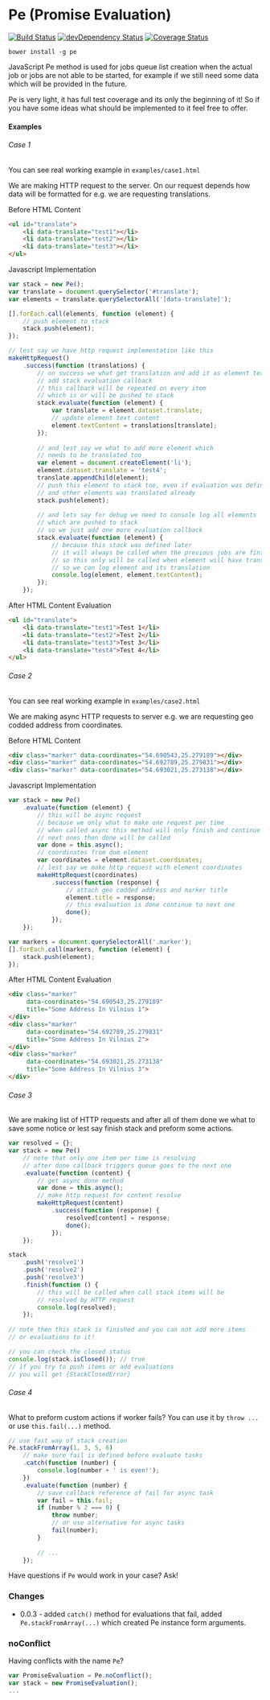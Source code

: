 # Pe (Promise Evaluation)

[![Build Status](https://travis-ci.org/Tomas-Sereikis/Pe.svg?branch=master)](https://travis-ci.org/Tomas-Sereikis/Pe)
[![devDependency Status](https://david-dm.org/Tomas-Sereikis/Pe/dev-status.svg)](https://david-dm.org/Tomas-Sereikis/Pe#info=devDependencies)
[![Coverage Status](https://coveralls.io/repos/Tomas-Sereikis/Pe/badge.png?branch=master)](https://coveralls.io/r/Tomas-Sereikis/Pe?branch=master)

`bower install -g pe`

JavaScript Pe method is used for jobs queue list creation when the actual job or jobs are not able to be started, for example if we still need some data which will be provided in the future.

Pe is very light, it has full test coverage and its only the beginning of it! So if you have some ideas what should be implemented to it feel free to offer.

#### Examples

###### Case 1

You can see real working example in `examples/case1.html`

We are making HTTP request to the server. On our request depends how data will be formatted for e.g. we are requesting translations.

Before HTML Content
```html
<ul id="translate">
	<li data-translate="test1"></li>
	<li data-translate="test2"></li>
	<li data-translate="test3"></li>
</ul>
```

Javascript Implementation
```javascript
var stack = new Pe();
var translate = document.querySelector('#translate');
var elements = translate.querySelectorAll('[data-translate]');

[].forEach.call(elements, function (element) {
	// push element to stack
	stack.push(element);
});

// lest say we have http request implementation like this
makeHttpRequest()
    .success(function (translations) {
        // on success we what get translation and add it as element text
        // add stack evaluation callback
        // this callback will be repeated on every item
        // which is or will be pushed to stack
        stack.evaluate(function (element) {
            var translate = element.dataset.translate;
            // update element text content
            element.textContent = translations[translate];
        });
        
        // and lest say we what to add more element which 
        // needs to be translated too
        var element = document.createElement('li');
        element.dataset.translate = 'test4';
        translate.appendChild(element);
        // push this element to stack too, even if evaluation was defined
        // and other elements was translated already
        stack.push(element);
        
        // and lets say for debug we need to console log all elements 
        // which are pushed to stack
        // so we just add one more evaluation callback
        stack.evaluate(function (element) {
            // because this stack was defined later
            // it will always be called when the previous jobs are finished
            // so this only will be called when element will have translation
            // so we can log element and its translation
            console.log(element, element.textContent);
        });
    });
```

After HTML Content Evaluation
```html
<ul id="translate">
	<li data-translate="test1">Test 1</li>
	<li data-translate="test2">Test 2</li>
	<li data-translate="test3">Test 3</li>
	<li data-translate="test4">Test 4</li>
</ul>
```

###### Case 2

You can see real working example in `examples/case2.html`

We are making async HTTP requests to server e.g. we are requesting geo codded address from coordinates.

Before HTML Content
```html
<div class="marker" data-coordinates="54.690543,25.279189"></div> 
<div class="marker" data-coordinates="54.692789,25.279831"></div>
<div class="marker" data-coordinates="54.693021,25.273138"></div>
```

Javascript Implementation
```javascript
var stack = new Pe()
    .evaluate(function (element) {
        // this will be async request
        // because we only what to make one request per time 
        // when called async this method will only finish and continue to
        // next ones then done will be called
        var done = this.async();
        // coordinates from dom element
        var coordinates = element.dataset.coordinates;
        // lest say we make http request with element coordinates
        makeHttpRequest(coordinates)
            .success(function (response) {
                // attach geo codded address and marker title
                element.title = response;
                // this evaluation is done continue to next one
                done();
            });
    });

var markers = document.querySelectorAll('.marker');
[].forEach.call(markers, function (element) {
    stack.push(element);
});
```

After HTML Content Evaluation
```html
<div class="marker" 
     data-coordinates="54.690543,25.279189" 
     title="Some Address In Vilnius 1">
</div> 
<div class="marker" 
     data-coordinates="54.692789,25.279831"
     title="Some Address In Vilnius 2">
</div>
<div class="marker" 
     data-coordinates="54.693021,25.273138"
     title="Some Address In Vilnius 3">
</div>
```

###### Case 3

We are making list of HTTP requests and after all of them done we what to save some notice or lest say finish stack and preform some actions.

```javascript
var resolved = {};
var stack = new Pe()
    // note that only one item per time is resolving
    // after done callback triggers queue goes to the next one
    .evaluate(function (content) {
        // get async done method
        var done = this.async();
        // make http request for content resolve
        makeHttpRequest(content)
            .success(function (response) {
                resolved[content] = response;
                done();
            });
    });

stack
    .push('resolve1')
    .push('resolve2')
    .push('resolve3')
    .finish(function () {
        // this will be called when call stack items will be 
        // resolved by HTTP request
        console.log(resolved);
    });
    
// note then this stack is finished and you can not add more items 
// or evaluations to it!

// you can check the closed status 
console.log(stack.isClosed()); // true
// if you try to push items or add evaluations 
// you will get {StackClosedError}
```

###### Case 4

What to preform custom actions if worker fails? You can use it by `throw ...` or use `this.fail(...)` method.

```javascript
// use fast way of stack creation
Pe.stackFromArray(1, 3, 5, 6)
    // make sure fail is defined before evaluate tasks
    .catch(function (number) {
        console.log(number + ' is even!');
    })
    .evaluate(function (number) {
        // save callback reference of fail for async task
        var fail = this.fail;
        if (number % 2 === 0) {
            throw number;
            // or use alternative for async tasks
            fail(number);
        }
        
        // ...
    });
```

Have questions if `Pe` would work in your case? Ask!

### Changes

* 0.0.3 - added `catch()` method for evaluations that fail, added `Pe.stackFromArray(...)` which created Pe instance form arguments.

### noConflict
Having conflicts with the name `Pe`?
```javascript
var PromiseEvaluation = Pe.noConflict();
var stack = new PromiseEvaluation();
...
```
